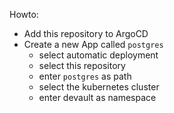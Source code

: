 Howto:
- Add this repository to ArgoCD
- Create a new App called `postgres`
  - select automatic deployment
  - select this repository
  - enter `postgres` as path
  - select the kubernetes cluster
  - enter devault as namespace